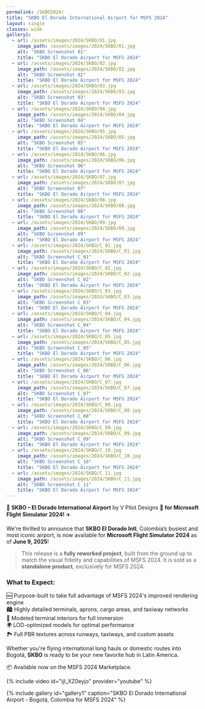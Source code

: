 ```yaml
---
permalink: /SKBO2024/
title: "SKBO El Dorado International Airport for MSFS 2024" 
layout: single
classes: wide
gallery1:
  - url: /assets/images/2024/SKBO/01.jpg
    image_path: /assets/images/2024/SKBO/01.jpg
    alt: "SKBO Screenshot 01"
    title: "SKBO El Dorado Airport for MSFS 2024"
  - url: /assets/images/2024/SKBO/02.jpg
    image_path: /assets/images/2024/SKBO/02.jpg
    alt: "SKBO Screenshot 02"
    title: "SKBO El Dorado Airport for MSFS 2024"
  - url: /assets/images/2024/SKBO/03.jpg
    image_path: /assets/images/2024/SKBO/03.jpg
    alt: "SKBO Screenshot 03"
    title: "SKBO El Dorado Airport for MSFS 2024"
  - url: /assets/images/2024/SKBO/04.jpg
    image_path: /assets/images/2024/SKBO/04.jpg
    alt: "SKBO Screenshot 04"
    title: "SKBO El Dorado Airport for MSFS 2024"
  - url: /assets/images/2024/SKBO/05.jpg
    image_path: /assets/images/2024/SKBO/05.jpg
    alt: "SKBO Screenshot 05"
    title: "SKBO El Dorado Airport for MSFS 2024"
  - url: /assets/images/2024/SKBO/06.jpg
    image_path: /assets/images/2024/SKBO/06.jpg
    alt: "SKBO Screenshot 06"
    title: "SKBO El Dorado Airport for MSFS 2024"
  - url: /assets/images/2024/SKBO/07.jpg
    image_path: /assets/images/2024/SKBO/07.jpg
    alt: "SKBO Screenshot 07"
    title: "SKBO El Dorado Airport for MSFS 2024"
  - url: /assets/images/2024/SKBO/08.jpg
    image_path: /assets/images/2024/SKBO/08.jpg
    alt: "SKBO Screenshot 08"
    title: "SKBO El Dorado Airport for MSFS 2024"
  - url: /assets/images/2024/SKBO/09.jpg
    image_path: /assets/images/2024/SKBO/09.jpg
    alt: "SKBO Screenshot 09"
    title: "SKBO El Dorado Airport for MSFS 2024"
  - url: /assets/images/2024/SKBO/C_01.jpg
    image_path: /assets/images/2024/SKBO/C_01.jpg
    alt: "SKBO Screenshot C_01"
    title: "SKBO El Dorado Airport for MSFS 2024"
  - url: /assets/images/2024/SKBO/C_02.jpg
    image_path: /assets/images/2024/SKBO/C_02.jpg
    alt: "SKBO Screenshot C_02"
    title: "SKBO El Dorado Airport for MSFS 2024"
  - url: /assets/images/2024/SKBO/C_03.jpg
    image_path: /assets/images/2024/SKBO/C_03.jpg
    alt: "SKBO Screenshot C_03"
    title: "SKBO El Dorado Airport for MSFS 2024"
  - url: /assets/images/2024/SKBO/C_04.jpg
    image_path: /assets/images/2024/SKBO/C_04.jpg
    alt: "SKBO Screenshot C_04"
    title: "SKBO El Dorado Airport for MSFS 2024"
  - url: /assets/images/2024/SKBO/C_05.jpg
    image_path: /assets/images/2024/SKBO/C_05.jpg
    alt: "SKBO Screenshot C_05"
    title: "SKBO El Dorado Airport for MSFS 2024"
  - url: /assets/images/2024/SKBO/C_06.jpg
    image_path: /assets/images/2024/SKBO/C_06.jpg
    alt: "SKBO Screenshot C_06"
    title: "SKBO El Dorado Airport for MSFS 2024"
  - url: /assets/images/2024/SKBO/C_07.jpg
    image_path: /assets/images/2024/SKBO/C_07.jpg
    alt: "SKBO Screenshot C_07"
    title: "SKBO El Dorado Airport for MSFS 2024"
  - url: /assets/images/2024/SKBO/C_08.jpg
    image_path: /assets/images/2024/SKBO/C_08.jpg
    alt: "SKBO Screenshot C_08"
    title: "SKBO El Dorado Airport for MSFS 2024"
  - url: /assets/images/2024/SKBO/C_09.jpg
    image_path: /assets/images/2024/SKBO/C_09.jpg
    alt: "SKBO Screenshot C_09"
    title: "SKBO El Dorado Airport for MSFS 2024"
  - url: /assets/images/2024/SKBO/C_10.jpg
    image_path: /assets/images/2024/SKBO/C_10.jpg
    alt: "SKBO Screenshot C_10"
    title: "SKBO El Dorado Airport for MSFS 2024"
  - url: /assets/images/2024/SKBO/C_11.jpg
    image_path: /assets/images/2024/SKBO/C_11.jpg
    alt: "SKBO Screenshot C_11"
    title: "SKBO El Dorado Airport for MSFS 2024"
---
```


📍 **SKBO – El Dorado International Airport** by V Pilot Designs
🚨 **for Microsoft Flight Simulator 2024!** ✈️  

We're thrilled to announce that **SKBO El Dorado Intl**, Colombia’s busiest and most iconic airport, is now available for **Microsoft Flight Simulator 2024** as of **June 9, 2025**!

> This release is a **fully reworked project**, built from the ground up to match the visual fidelity and capabilities of MSFS 2024. It is sold as a **standalone product**, exclusively for MSFS 2024.

### What to Expect:
🆕 Purpose-built to take full advantage of MSFS 2024's improved rendering engine  
🏙️ Highly detailed terminals, aprons, cargo areas, and taxiway networks  
🏢 Modeled terminal interiors for full immersion  
🌍 LOD-optimized models for optimal performance  
🏞️ Full PBR textures across runways, taxiways, and custom assets

Whether you're flying international long hauls or domestic routes into Bogotá, **SKBO** is ready to be your new favorite hub in Latin America.

📦 Available now on the MSFS 2024 Marketplace.

{% include video id="ijI_XZ0eyjo" provider="youtube" %}

{% include gallery id="gallery1" caption="SKBO El Dorado International Airport - Bogotá, Colombia for MSFS 2024" %}
